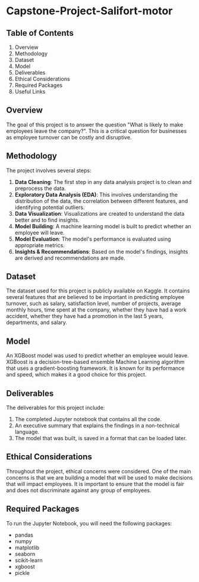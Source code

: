 # Capstone-Project-Salifort-motor

## Table of Contents
1. Overview
2. Methodology
3. Dataset
4. Model
5. Deliverables
6. Ethical Considerations
7. Required Packages
8. Useful Links

## Overview
The goal of this project is to answer the question "What is likely to make employees leave the company?". This is a critical question for businesses as employee turnover can be costly and disruptive.

## Methodology
The project involves several steps:
1. **Data Cleaning**: The first step in any data analysis project is to clean and preprocess the data.
2. **Exploratory Data Analysis (EDA)**: This involves understanding the distribution of the data, the correlation between different features, and identifying potential outliers.
3. **Data Visualization**: Visualizations are created to understand the data better and to find insights.
4. **Model Building**: A machine learning model is built to predict whether an employee will leave.
5. **Model Evaluation**: The model's performance is evaluated using appropriate metrics.
6. **Insights & Recommendations**: Based on the model's findings, insights are derived and recommendations are made.

## Dataset
The dataset used for this project is publicly available on Kaggle. It contains several features that are believed to be important in predicting employee turnover, such as salary, satisfaction level, number of projects, average monthly hours, time spent at the company, whether they have had a work accident, whether they have had a promotion in the last 5 years, departments, and salary.

## Model
An XGBoost model was used to predict whether an employee would leave. XGBoost is a decision-tree-based ensemble Machine Learning algorithm that uses a gradient-boosting framework. It is known for its performance and speed, which makes it a good choice for this project.

## Deliverables
The deliverables for this project include:
1. The completed Jupyter notebook that contains all the code.
2. An executive summary that explains the findings in a non-technical language.
3. The model that was built, is saved in a format that can be loaded later.

## Ethical Considerations
Throughout the project, ethical concerns were considered. One of the main concerns is that we are building a model that will be used to make decisions that will impact employees. It is important to ensure that the model is fair and does not discriminate against any group of employees.

## Required Packages
To run the Jupyter Notebook, you will need the following packages:
- pandas
- numpy
- matplotlib
- seaborn
- scikit-learn
- xgboost
- pickle

